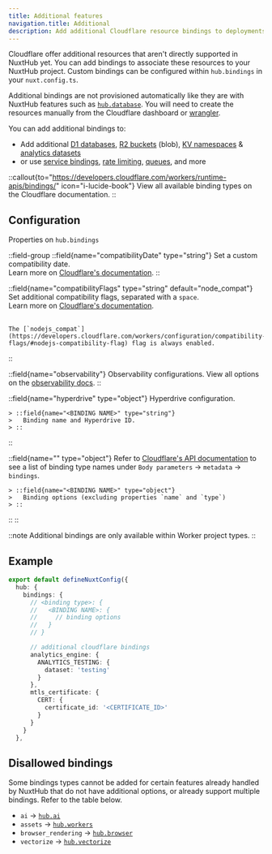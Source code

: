```yaml
---
title: Additional features
navigation.title: Additional
description: Add additional Cloudflare resource bindings to deployments
---
```


Cloudflare offer additional resources that aren't directly supported in NuxtHub yet. You can add bindings to associate these resources to your NuxtHub project. Custom bindings can be configured within `hub.bindings` in your `nuxt.config.ts`.

Additional bindings are not provisioned automatically like they are with NuxtHub features such as [`hub.database`](/features/database). You will need to create the resources manually from the Cloudflare dashboard or [wrangler](https://developers.cloudflare.com/workers/wrangler/commands/).

You can add additional bindings to:
- Add additional [D1 databases](https://developers.cloudflare.com/d1/worker-api/), [R2 buckets](https://developers.cloudflare.com/r2/api/workers/workers-api-reference/) (blob), [KV namespaces](https://developers.cloudflare.com/kv/api/) & [analytics datasets](https://developers.cloudflare.com/analytics/analytics-engine/get-started/#2-write-data-points-from-your-worker)
- or use [service bindings](https://developers.cloudflare.com/workers/runtime-apis/bindings/service-bindings/), [rate limiting](https://developers.cloudflare.com/workers/runtime-apis/bindings/rate-limit/), [queues](https://developers.cloudflare.com/queues/configuration/javascript-apis/), and more

::callout{to="https://developers.cloudflare.com/workers/runtime-apis/bindings/" icon="i-lucide-book"}
View all available binding types on the Cloudflare documentation.
::

## Configuration

Properties on `hub.bindings`

::field-group
  ::field{name="compatibilityDate" type="string"}
    Set a custom compatibility date.
    <br>Learn more on [Cloudflare's documentation](https://developers.cloudflare.com/workers/configuration/compatibility-dates/).
  ::

  ::field{name="compatibilityFlags" type="string" default="node_compat"}
    Set additional compatibility flags, separated with a `space`.
    <br>Learn more on [Cloudflare's documentation](https://developers.cloudflare.com/workers/configuration/compatibility-flags/).<br><br>

    The [`nodejs_compat`](https://developers.cloudflare.com/workers/configuration/compatibility-flags/#nodejs-compatibility-flag) flag is always enabled.
  ::

  ::field{name="observability"}
    Observability configurations. View all options on the [observability docs](/docs/getting-started/server-logs#cloudflare-dashboard).
  ::

  ::field{name="hyperdrive" type="object"}
    Hyperdrive configuration.

    > ::field{name="<BINDING NAME>" type="string"}
    >   Binding name and Hyperdrive ID.
    > ::
  ::

  ::field{name="<additional binding type>" type="object"}
    Refer to [Cloudflare's API documentation](https://developers.cloudflare.com/api/resources/workers/subresources/scripts/subresources/versions/methods/create/#(params)%200%20%3E%20(param)%20metadata%20%3E%20(schema)%20%3E%20(property)%20bindings) to see a list of binding type names under `Body parameters` → `metadata` → `bindings`.


    > ::field{name="<BINDING NAME>" type="object"}
    >   Binding options (excluding properties `name` and `type`)
    > ::
  ::
::

::note
Additional bindings are only available within Worker project types.
::

## Example

```ts [nuxt.config.ts]
export default defineNuxtConfig({
  hub: {
    bindings: {
      // <binding type>: {
      //   <BINDING NAME>: {
      //     // binding options
      //   }
      // }

      // additional cloudflare bindings
      analytics_engine: {
        ANALYTICS_TESTING: {
          dataset: 'testing'
        }
      },
      mtls_certificate: {
        CERT: {
          certificate_id: '<CERTIFICATE_ID>'
        }
      }
    }
  },
```


## Disallowed bindings
Some bindings types cannot be added for certain features already handled by NuxtHub that do not have additional options, or already support multiple bindings. Refer to the table below.

- `ai` → [`hub.ai`](/docs/features/ai)
- `assets` → [`hub.workers`](/changelog/workers)
- `browser_rendering` → [`hub.browser`](/docs/features/browser)
- `vectorize` → [`hub.vectorize`](/docs/features/vectorize)
